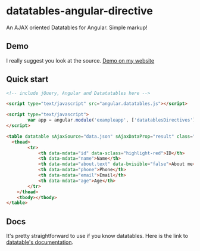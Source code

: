datatables-angular-directive
============================

An AJAX oriented Datatables for Angular. Simple markup!


## Demo

I really suggest you look at the source.
[Demo on my website](http://maktouch.net/github/maktouch/datatables-ajax-angular/examples.html)

## Quick start

```html
<!-- include jQuery, Angular and Datatatables here -->

<script type="text/javascript" src="angular.datatables.js"></script>

<script type="text/javascript">
		var app = angular.module('exampleapp', ['datatablesDirectives']);
</script>

<table datatable sAjaxSource="data.json" sAjaxDataProp="result" class="table table-striped table-bordered">
  <thead>
		<tr>
			<th data-mdata="id" data-sclass="highlight-red">ID</th>
			<th data-mdata="name">Name</th>
			<th data-mdata="about.text" data-bvisible="false">About me</th>
			<th data-mdata="phone">Phone</th>
			<th data-mdata="email">Email</th>
			<th data-mdata="age">Age</th>
		</tr>
	</thead>
	<tbody></tbody>
</table>
```


## Docs 

It's pretty straightforward to use if you know datatables. Here is the link to [datatable's documentation](http://datatables.net/usage/).

